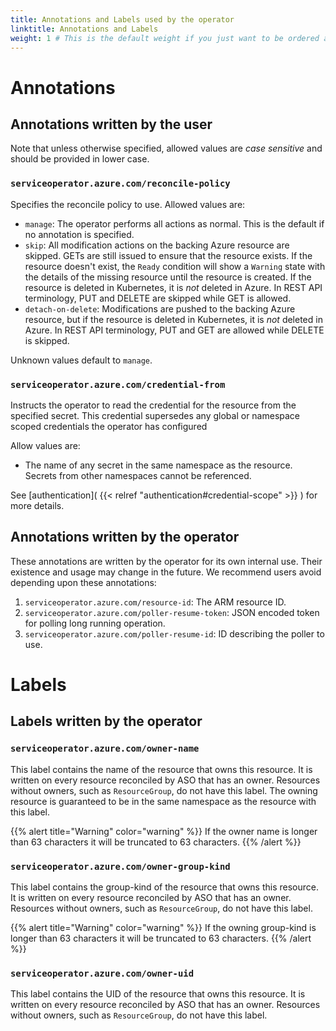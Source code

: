 ```yaml
---
title: Annotations and Labels used by the operator
linktitle: Annotations and Labels
weight: 1 # This is the default weight if you just want to be ordered alphabetically
---
```


# Annotations

## Annotations written by the user

Note that unless otherwise specified, allowed values are _case sensitive_ and should be provided in lower case.

### `serviceoperator.azure.com/reconcile-policy`

Specifies the reconcile policy to use. Allowed values are:

- `manage`: The operator performs all actions as normal. This is the default if no annotation is specified.
- `skip`: All modification actions on the backing Azure resource are skipped. GETs are still issued to ensure that the resource
exists. If the resource doesn't exist, the `Ready` condition will show a `Warning` state with the details of the missing resource
until the resource is created. If the resource is deleted in Kubernetes, it is _not_ deleted in Azure. In REST API terminology, 
PUT and DELETE are skipped while GET is allowed.
- `detach-on-delete`: Modifications are pushed to the backing Azure resource, but if the resource is deleted in Kubernetes, 
it is _not_ deleted in Azure. In REST API terminology, PUT and GET are allowed while DELETE is skipped.
    
Unknown values default to `manage`.

### `serviceoperator.azure.com/credential-from`

Instructs the operator to read the credential for the resource from the specified secret. 
This credential supersedes any global or namespace scoped credentials the operator has configured

Allow values are:
- The name of any secret in the same namespace as the resource. Secrets from other namespaces cannot be referenced.

See [authentication]( {{< relref "authentication#credential-scope" >}} ) for more details.

## Annotations written by the operator

These annotations are written by the operator for its own internal use. Their existence and usage may change in the future.
We recommend users avoid depending upon these annotations:

1. `serviceoperator.azure.com/resource-id`: The ARM resource ID.
2. `serviceoperator.azure.com/poller-resume-token`: JSON encoded token for polling long running operation.
3. `serviceoperator.azure.com/poller-resume-id`: ID describing the poller to use.

# Labels

## Labels written by the operator

### `serviceoperator.azure.com/owner-name`

This label contains the name of the resource that owns this resource.
It is written on every resource reconciled by ASO that has an owner. Resources without owners, such as `ResourceGroup`,
do not have this label. The owning resource is guaranteed to be in the same namespace as the resource with this
label.

{{% alert title="Warning" color="warning" %}}
If the owner name is longer than 63 characters it will be truncated to 63 characters.
{{% /alert %}}

### `serviceoperator.azure.com/owner-group-kind`

This label contains the group-kind of the resource that owns this resource.
It is written on every resource reconciled by ASO that has an owner. Resources without owners, such as `ResourceGroup`,
do not have this label.

{{% alert title="Warning" color="warning" %}}
If the owning group-kind is longer than 63 characters it will be truncated to 63 characters.
{{% /alert %}}

### `serviceoperator.azure.com/owner-uid`

This label contains the UID of the resource that owns this resource.
It is written on every resource reconciled by ASO that has an owner. Resources without owners, such as `ResourceGroup`,
do not have this label.
